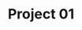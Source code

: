 ---
title: "Project 01"
description: "これはプロジェクト01の説明です。"
image: "/photo/project01/01.jpeg"
slug: "project01"
caption: "これはプロジェクト01の素晴らしい作品です。"
---
